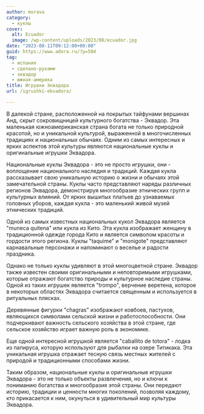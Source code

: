 ```yaml
---
author: morava
category:
  - куклы
cover:
  alt: Ecuador
  image: /wp-content/uploads/2023/08/ecuador.jpg
date: "2023-08-11T09:12:00+00:00"
guid: https://www.adora.ru/?p=504
tag:
  - испания
  - сделано-руками
  - эквадор
  - южная-америка
title: Игрушки Эквадора
url: /igrushki-ekvadora/

---
```

В далекой стране, расположенной на покрытых тайфунами вершинах Анд, скрыт сокровищницей культурного богатства \- Эквадор. Эта маленькая южноамериканская страна богата не только природной красотой, но и уникальной культурой, выраженной в многочисленных традициях и национальных обычаях. Одним из самых интересных и ярких аспектов этой культуры являются национальные куклы и оригинальные игрушки Эквадора.

Национальные куклы Эквадора \- это не просто игрушки, они \- воплощение национального наследия и традиций. Каждая кукла рассказывает свою уникальную историю о жизни и обычаях этой замечательной страны. Куклы часто представляют наряды различных регионов Эквадора, демонстрируя многообразие этнических групп и культурных влияний. От ярких вышитых платьев до узнаваемых головных уборов, каждая кукла \- это маленький живой музей этнических традиций.

Одной из самых известных национальных кукол Эквадора является "muneca quitena" или кукла из Кито. Эта кукла изображает женщину в традиционной одежде города Кито и является символом красоты и гордости этого региона. Куклы "taquime" и "monigote" представляют карнавальные персонажи и напоминают о веселье и радости праздника.

Однако не только куклы удивляют в этой многоцветной стране. Эквадор также известен своими оригинальными и неповторимыми игрушками, которые отражают богатство природы и культурное наследие страны. Одной из таких игрушек является "trompo", верчение веретена, которое в некоторых областях Эквадора считается священным и используется в ритуальных плясках.

Деревянные фигурки "chagras" изображают ковбоев, пастухов, являющихся символами сельской жизни и работоспособности. Они подчеркивают важность сельского хозяйства в этой стране, где сельское хозяйство играет важную роль в экономике.

Еще одной интересной игрушкой является "caballito de totora" - лодка из папируса, которую используют для рыбалки на озере Титикака. Эта уникальная игрушка отражает тесную связь местных жителей с природой и традиционными способами жизни.

Таким образом, национальные куклы и оригинальные игрушки Эквадора \- это не только объекты развлечения, но и ключи к пониманию богатства и многообразия этой страны. Они передают историю, традиции и ценности многих поколений, позволяя каждому, кто прикасается к ним, окунуться в удивительный мир культуры Эквадора.
